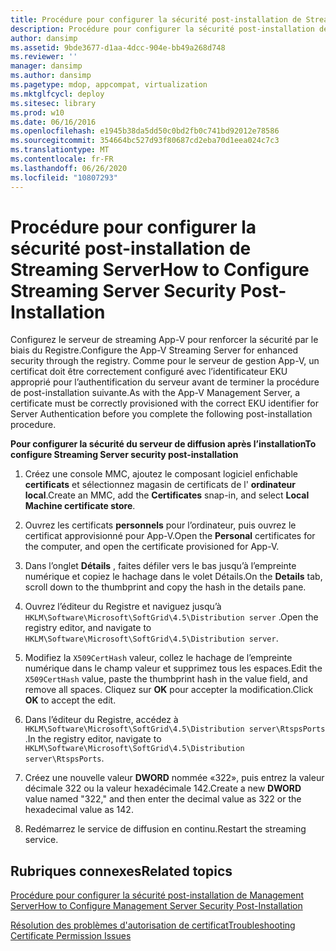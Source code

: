 ```yaml
---
title: Procédure pour configurer la sécurité post-installation de Streaming Server
description: Procédure pour configurer la sécurité post-installation de Streaming Server
author: dansimp
ms.assetid: 9bde3677-d1aa-4dcc-904e-bb49a268d748
ms.reviewer: ''
manager: dansimp
ms.author: dansimp
ms.pagetype: mdop, appcompat, virtualization
ms.mktglfcycl: deploy
ms.sitesec: library
ms.prod: w10
ms.date: 06/16/2016
ms.openlocfilehash: e1945b38da5dd50c0bd2fb0c741bd92012e78586
ms.sourcegitcommit: 354664bc527d93f80687cd2eba70d1eea024c7c3
ms.translationtype: MT
ms.contentlocale: fr-FR
ms.lasthandoff: 06/26/2020
ms.locfileid: "10807293"
---
```

# <span data-ttu-id="0ffd5-103">Procédure pour configurer la sécurité post-installation de Streaming Server</span><span class="sxs-lookup"><span data-stu-id="0ffd5-103">How to Configure Streaming Server Security Post-Installation</span></span>


<span data-ttu-id="0ffd5-104">Configurez le serveur de streaming App-V pour renforcer la sécurité par le biais du Registre.</span><span class="sxs-lookup"><span data-stu-id="0ffd5-104">Configure the App-V Streaming Server for enhanced security through the registry.</span></span> <span data-ttu-id="0ffd5-105">Comme pour le serveur de gestion App-V, un certificat doit être correctement configuré avec l’identificateur EKU approprié pour l’authentification du serveur avant de terminer la procédure de post-installation suivante.</span><span class="sxs-lookup"><span data-stu-id="0ffd5-105">As with the App-V Management Server, a certificate must be correctly provisioned with the correct EKU identifier for Server Authentication before you complete the following post-installation procedure.</span></span>

**<span data-ttu-id="0ffd5-106">Pour configurer la sécurité du serveur de diffusion après l’installation</span><span class="sxs-lookup"><span data-stu-id="0ffd5-106">To configure Streaming Server security post-installation</span></span>**

1.  <span data-ttu-id="0ffd5-107">Créez une console MMC, ajoutez le composant logiciel enfichable **certificats** et sélectionnez magasin de certificats de l' **ordinateur local**.</span><span class="sxs-lookup"><span data-stu-id="0ffd5-107">Create an MMC, add the **Certificates** snap-in, and select **Local Machine certificate store**.</span></span>

2.  <span data-ttu-id="0ffd5-108">Ouvrez les certificats **personnels** pour l’ordinateur, puis ouvrez le certificat approvisionné pour App-V.</span><span class="sxs-lookup"><span data-stu-id="0ffd5-108">Open the **Personal** certificates for the computer, and open the certificate provisioned for App-V.</span></span>

3.  <span data-ttu-id="0ffd5-109">Dans l’onglet **Détails** , faites défiler vers le bas jusqu’à l’empreinte numérique et copiez le hachage dans le volet Détails.</span><span class="sxs-lookup"><span data-stu-id="0ffd5-109">On the **Details** tab, scroll down to the thumbprint and copy the hash in the details pane.</span></span>

4.  <span data-ttu-id="0ffd5-110">Ouvrez l’éditeur du Registre et naviguez jusqu’à `HKLM\Software\Microsoft\SoftGrid\4.5\Distribution server` .</span><span class="sxs-lookup"><span data-stu-id="0ffd5-110">Open the registry editor, and navigate to `HKLM\Software\Microsoft\SoftGrid\4.5\Distribution server`.</span></span>

5.  <span data-ttu-id="0ffd5-111">Modifiez la `X509CertHash` valeur, collez le hachage de l’empreinte numérique dans le champ valeur et supprimez tous les espaces.</span><span class="sxs-lookup"><span data-stu-id="0ffd5-111">Edit the `X509CertHash` value, paste the thumbprint hash in the value field, and remove all spaces.</span></span> <span data-ttu-id="0ffd5-112">Cliquez sur **OK** pour accepter la modification.</span><span class="sxs-lookup"><span data-stu-id="0ffd5-112">Click **OK** to accept the edit.</span></span>

6.  <span data-ttu-id="0ffd5-113">Dans l’éditeur du Registre, accédez à `HKLM\Software\Microsoft\SoftGrid\4.5\Distribution server\RtspsPorts` .</span><span class="sxs-lookup"><span data-stu-id="0ffd5-113">In the registry editor, navigate to `HKLM\Software\Microsoft\SoftGrid\4.5\Distribution server\RtspsPorts`.</span></span>

7.  <span data-ttu-id="0ffd5-114">Créez une nouvelle valeur **DWORD** nommée «322», puis entrez la valeur décimale 322 ou la valeur hexadécimale 142.</span><span class="sxs-lookup"><span data-stu-id="0ffd5-114">Create a new **DWORD** value named "322," and then enter the decimal value as 322 or the hexadecimal value as 142.</span></span>

8.  <span data-ttu-id="0ffd5-115">Redémarrez le service de diffusion en continu.</span><span class="sxs-lookup"><span data-stu-id="0ffd5-115">Restart the streaming service.</span></span>

## <span data-ttu-id="0ffd5-116">Rubriques connexes</span><span class="sxs-lookup"><span data-stu-id="0ffd5-116">Related topics</span></span>


[<span data-ttu-id="0ffd5-117">Procédure pour configurer la sécurité post-installation de Management Server</span><span class="sxs-lookup"><span data-stu-id="0ffd5-117">How to Configure Management Server Security Post-Installation</span></span>](how-to-configure-management-server-security-post-installation.md)

[<span data-ttu-id="0ffd5-118">Résolution des problèmes d'autorisation de certificat</span><span class="sxs-lookup"><span data-stu-id="0ffd5-118">Troubleshooting Certificate Permission Issues</span></span>](troubleshooting-certificate-permission-issues.md)

 

 





